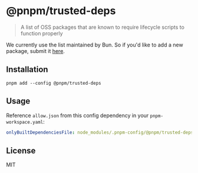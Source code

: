 # @pnpm/trusted-deps

> A list of OSS packages that are known to require lifecycle scripts to function properly

We currently use the list maintained by Bun. So if you'd like to add a new package, submit it [here](https://github.com/oven-sh/bun/blob/main/src/install/default-trusted-dependencies.txt).

## Installation

```
pnpm add --config @pnpm/trusted-deps
```

## Usage

Reference `allow.json` from this config dependency in your `pnpm-workspace.yaml`:

```yaml
onlyBuiltDependenciesFile: node_modules/.pnpm-config/@pnpm/trusted-deps/allow.json
```

## License

MIT
